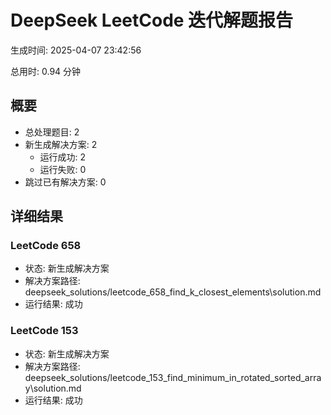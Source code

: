 # DeepSeek LeetCode 迭代解题报告

生成时间: 2025-04-07 23:42:56

总用时: 0.94 分钟

## 概要

- 总处理题目: 2
- 新生成解决方案: 2
  - 运行成功: 2
  - 运行失败: 0
- 跳过已有解决方案: 0

## 详细结果

### LeetCode 658

- 状态: 新生成解决方案
- 解决方案路径: deepseek_solutions/leetcode_658_find_k_closest_elements\solution.md
- 运行结果: 成功

### LeetCode 153

- 状态: 新生成解决方案
- 解决方案路径: deepseek_solutions/leetcode_153_find_minimum_in_rotated_sorted_array\solution.md
- 运行结果: 成功

